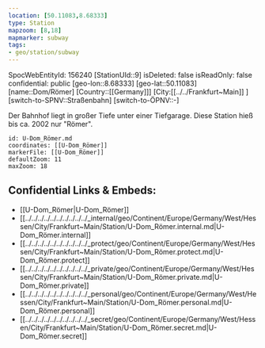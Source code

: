 ```yaml
---
location: [50.11083,8.68333]
type: Station 
mapzoom: [8,18] 
mapmarker: subway 
tags:
- geo/station/subway
---
```

SpocWebEntityId: 156240
[StationUId::9]
isDeleted: false
isReadOnly: false
confidential: public
[geo-lon::8.68333]
[geo-lat::50.11083]
[name::Dom/Römer]
[Country::[[Germany]]]
[City:[[../../Frankfurt~Main]] ]
[switch-to-SPNV::Straßenbahn]
[switch-to-ÖPNV::-]

Der Bahnhof liegt in großer Tiefe unter einer Tiefgarage. Diese Station hieß bis ca. 2002 nur "Römer".

```leaflet
id: U-Dom_Römer.md
coordinates: [[U-Dom_Römer]]
markerFile: [[U-Dom_Römer]]
defaultZoom: 11 
maxZoom: 18
```


## Confidential Links & Embeds: 
- [[U-Dom_Römer|U-Dom_Römer]] 
- [[../../../../../../../../../../_internal/geo/Continent/Europe/Germany/West/Hessen/City/Frankfurt~Main/Station/U-Dom_Römer.internal.md|U-Dom_Römer.internal]] 
- [[../../../../../../../../../../_protect/geo/Continent/Europe/Germany/West/Hessen/City/Frankfurt~Main/Station/U-Dom_Römer.protect.md|U-Dom_Römer.protect]] 
- [[../../../../../../../../../../_private/geo/Continent/Europe/Germany/West/Hessen/City/Frankfurt~Main/Station/U-Dom_Römer.private.md|U-Dom_Römer.private]] 
- [[../../../../../../../../../../_personal/geo/Continent/Europe/Germany/West/Hessen/City/Frankfurt~Main/Station/U-Dom_Römer.personal.md|U-Dom_Römer.personal]] 
- [[../../../../../../../../../../_secret/geo/Continent/Europe/Germany/West/Hessen/City/Frankfurt~Main/Station/U-Dom_Römer.secret.md|U-Dom_Römer.secret]] 
